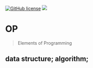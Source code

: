 [![GitHub license](https://img.shields.io/github/license/zwfang/op.svg?style=popout)](https://github.com/zwfang/op/blob/master/LICENSE)
![](https://img.shields.io/badge/language-Python3-blue.svg)
<!-- ![](https://img.shields.io/badge/language-Go-blue.svg) -->
<!-- ![](https://img.shields.io/badge/language-C-dark.svg) -->

# OP
> Elements of Programming

## data structure; algorithm;
